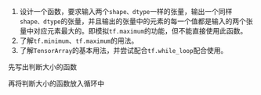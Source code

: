 1. 设计一个函数，要求输入两个`shape、dtype`一样的张量，输出一个同样`shape、dtype`的张量，并且输出的张量中的元素的每一个值都是输入的两个张量中对应元素最大的。即模拟`tf.maximum`的功能，但不能直接使用此函数。
2. 了解`tf.minimum`、`tf.maximum`的用法。
3. 了解`TensorArray`的基本用法，并尝试配合`tf.while_loop`配合使用。



先写出判断大小的函数

再将判断大小的函数放入循环中